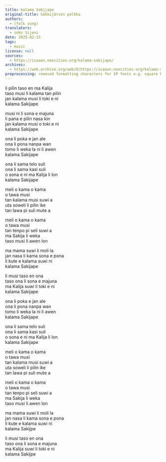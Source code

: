 ```yaml
---
title: kalama Sakijape
original-title: Säkkijärven polkka
authors: 
  - (folk song)
translators:
  - soko Sijeni
date: 2025-02-15
tags:
  - music
license: null
sources:
  - https://ivaaan.neocities.org/kalama-sakijape/
archives:
  - https://web.archive.org/web/0/https://ivaaan.neocities.org/kalama-sakijape/
preprocessing: removed formatting characters for SP fonts e.g. square brackets for cartouches, word1 for alt glyph selection
---
```


li pilin taso en ma Kalija  
taso musi li kalama tan pilin  
jan kalama musi li toki e ni  
kalama Sakijape

musi ni li sona e majuna  
li pana e pilin nasa kin  
jan kalama musi o toki e ni  
kalama Sakijape

ona li poka e jan ale  
ona li pona nanpa wan  
tomo li weka la ni li awen  
kalama Sakijape

ona li sama telo suli  
ona li sama kasi suli  
o sona e ni ma Kalija li lon  
kalama Sakijape

meli o kama o kama  
o tawa musi  
tan kalama musi suwi a  
uta soweli li pilin ike  
tan lawa pi suli mute a

meli o kama o kama  
o tawa musi  
tan tenpo pi seli suwi a  
ma Sakija li weka  
taso musi li awen lon

ma mama suwi li moli la  
jan nasa li kama sona e pona  
li kute e kalama suwi ni  
kalama Sakijape

li musi taso en ona  
taso ona li sona e majuna  
ma Kalija suwi li toki e ni  
kalama Sakijape

ona li poka e jan ale  
ona li pona nanpa wan  
tomo li weka la ni li awen  
kalama Sakijape

ona li sama telo suli  
ona li sama kasi suli  
o sona e ni ma Kalija li lon  
kalama Sakijape

meli o kama o kama  
o tawa musi  
tan kalama musi suwi a  
uta soweli li pilin ike  
tan lawa pi suli mute a

meli o kama o kama  
o tawa musi  
tan tenpo pi seli suwi a  
ma Sakija li weka  
taso musi li awen lon

ma mama suwi li moli la  
jan nasa li kama sona e pona  
li kute e kalama suwi ni  
kalama Sakijpe

li musi taso en ona  
taso ona li sona e majuna  
ma Kalija suwi li toki e ni  
kalama Sakijpe